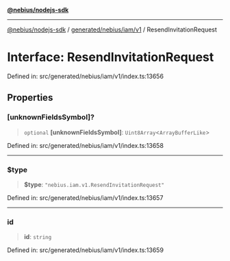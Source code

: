 [**@nebius/nodejs-sdk**](../../../../../README.md)

***

[@nebius/nodejs-sdk](../../../../../README.md) / [generated/nebius/iam/v1](../README.md) / ResendInvitationRequest

# Interface: ResendInvitationRequest

Defined in: src/generated/nebius/iam/v1/index.ts:13656

## Properties

### \[unknownFieldsSymbol\]?

> `optional` **\[unknownFieldsSymbol\]**: `Uint8Array`\<`ArrayBufferLike`\>

Defined in: src/generated/nebius/iam/v1/index.ts:13658

***

### $type

> **$type**: `"nebius.iam.v1.ResendInvitationRequest"`

Defined in: src/generated/nebius/iam/v1/index.ts:13657

***

### id

> **id**: `string`

Defined in: src/generated/nebius/iam/v1/index.ts:13659
